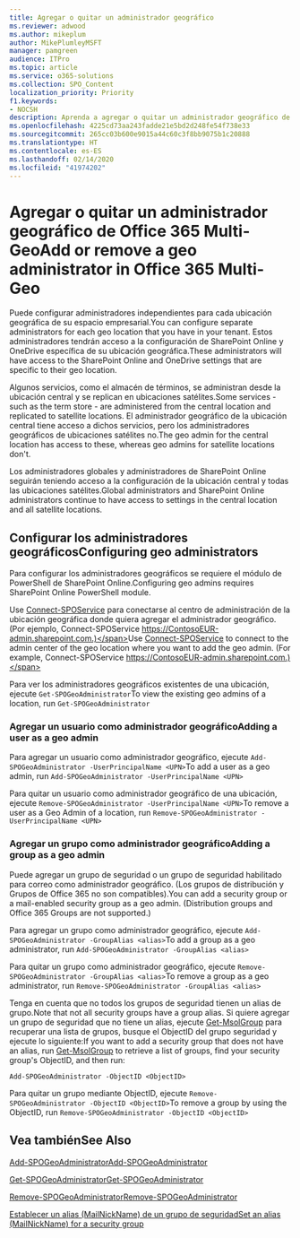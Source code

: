 ```yaml
---
title: Agregar o quitar un administrador geográfico
ms.reviewer: adwood
ms.author: mikeplum
author: MikePlumleyMSFT
manager: pamgreen
audience: ITPro
ms.topic: article
ms.service: o365-solutions
ms.collection: SPO_Content
localization_priority: Priority
f1.keywords:
- NOCSH
description: Aprenda a agregar o quitar un administrador geográfico de Office 365 Multi-Geo.
ms.openlocfilehash: 4225cd73aa243fadde21e5bd2d248fe54f738e33
ms.sourcegitcommit: 265cc03b600e9015a44c60c3f8bb9075b1c20888
ms.translationtype: HT
ms.contentlocale: es-ES
ms.lasthandoff: 02/14/2020
ms.locfileid: "41974202"
---
```

# <a name="add-or-remove-a-geo-administrator-in-office-365-multi-geo"></a><span data-ttu-id="c65a1-103">Agregar o quitar un administrador geográfico de Office 365 Multi-Geo</span><span class="sxs-lookup"><span data-stu-id="c65a1-103">Add or remove a geo administrator in Office 365 Multi-Geo</span></span>

<span data-ttu-id="c65a1-104">Puede configurar administradores independientes para cada ubicación geográfica de su espacio empresarial.</span><span class="sxs-lookup"><span data-stu-id="c65a1-104">You can configure separate administrators for each geo location that you have in your tenant.</span></span> <span data-ttu-id="c65a1-105">Estos administradores tendrán acceso a la configuración de SharePoint Online y OneDrive específica de su ubicación geográfica.</span><span class="sxs-lookup"><span data-stu-id="c65a1-105">These administrators will have access to the SharePoint Online and OneDrive settings that are specific to their geo location.</span></span>

<span data-ttu-id="c65a1-106">Algunos servicios, como el almacén de términos, se administran desde la ubicación central y se replican en ubicaciones satélites.</span><span class="sxs-lookup"><span data-stu-id="c65a1-106">Some services - such as the term store - are administered from the central location and replicated to satellite locations.</span></span> <span data-ttu-id="c65a1-107">El administrador geográfico de la ubicación central tiene acceso a dichos servicios, pero los administradores geográficos de ubicaciones satélites no.</span><span class="sxs-lookup"><span data-stu-id="c65a1-107">The geo admin for the central location has access to these, whereas geo admins for satellite locations don't.</span></span>

<span data-ttu-id="c65a1-108">Los administradores globales y administradores de SharePoint Online seguirán teniendo acceso a la configuración de la ubicación central y todas las ubicaciones satélites.</span><span class="sxs-lookup"><span data-stu-id="c65a1-108">Global administrators and SharePoint Online administrators continue to have access to settings in the central location and all satellite locations.</span></span>

## <a name="configuring-geo-administrators"></a><span data-ttu-id="c65a1-109">Configurar los administradores geográficos</span><span class="sxs-lookup"><span data-stu-id="c65a1-109">Configuring geo administrators</span></span>

<span data-ttu-id="c65a1-110">Para configurar los administradores geográficos se requiere el módulo de PowerShell de SharePoint Online.</span><span class="sxs-lookup"><span data-stu-id="c65a1-110">Configuring geo admins requires SharePoint Online PowerShell module.</span></span>

<span data-ttu-id="c65a1-111">Use [Connect-SPOService](https://docs.microsoft.com/powershell/module/sharepoint-online/Connect-SPOService) para conectarse al centro de administración de la ubicación geográfica donde quiera agregar el administrador geográfico. (Por ejemplo, Connect-SPOService  https://ContosoEUR-admin.sharepoint.com.)</span><span class="sxs-lookup"><span data-stu-id="c65a1-111">Use [Connect-SPOService](https://docs.microsoft.com/powershell/module/sharepoint-online/Connect-SPOService) to connect to the admin center of the geo location where you want to add the geo admin. (For example, Connect-SPOService  https://ContosoEUR-admin.sharepoint.com.)</span></span>

<span data-ttu-id="c65a1-112">Para ver los administradores geográficos existentes de una ubicación, ejecute `Get-SPOGeoAdministrator`</span><span class="sxs-lookup"><span data-stu-id="c65a1-112">To view the existing geo admins of a location, run `Get-SPOGeoAdministrator`</span></span>

### <a name="adding-a-user-as-a-geo-admin"></a><span data-ttu-id="c65a1-113">Agregar un usuario como administrador geográfico</span><span class="sxs-lookup"><span data-stu-id="c65a1-113">Adding a user as a geo admin</span></span>

<span data-ttu-id="c65a1-114">Para agregar un usuario como administrador geográfico, ejecute `Add-SPOGeoAdministrator -UserPrincipalName <UPN>`</span><span class="sxs-lookup"><span data-stu-id="c65a1-114">To add a user as a geo admin, run `Add-SPOGeoAdministrator -UserPrincipalName <UPN>`</span></span>

<span data-ttu-id="c65a1-115">Para quitar un usuario como administrador geográfico de una ubicación, ejecute  `Remove-SPOGeoAdministrator -UserPrincipalName <UPN>`</span><span class="sxs-lookup"><span data-stu-id="c65a1-115">To remove a user as a Geo Admin of a location, run  `Remove-SPOGeoAdministrator -UserPrincipalName <UPN>`</span></span>

### <a name="adding-a-group-as-a-geo-admin"></a><span data-ttu-id="c65a1-116">Agregar un grupo como administrador geográfico</span><span class="sxs-lookup"><span data-stu-id="c65a1-116">Adding a group as a geo admin</span></span>

<span data-ttu-id="c65a1-117">Puede agregar un grupo de seguridad o un grupo de seguridad habilitado para correo como administrador geográfico. (Los grupos de distribución y Grupos de Office 365 no son compatibles).</span><span class="sxs-lookup"><span data-stu-id="c65a1-117">You can add a security group or a mail-enabled security group as a geo admin. (Distribution groups and Office 365 Groups are not supported.)</span></span>

<span data-ttu-id="c65a1-118">Para agregar un grupo como administrador geográfico, ejecute `Add-SPOGeoAdministrator -GroupAlias <alias>`</span><span class="sxs-lookup"><span data-stu-id="c65a1-118">To add a group as a geo administrator, run `Add-SPOGeoAdministrator -GroupAlias <alias>`</span></span>

<span data-ttu-id="c65a1-119">Para quitar un grupo como administrador geográfico, ejecute `Remove-SPOGeoAdministrator -GroupAlias <alias>`</span><span class="sxs-lookup"><span data-stu-id="c65a1-119">To remove a group as a geo administrator, run `Remove-SPOGeoAdministrator -GroupAlias <alias>`</span></span>

<span data-ttu-id="c65a1-120">Tenga en cuenta que no todos los grupos de seguridad tienen un alias de grupo.</span><span class="sxs-lookup"><span data-stu-id="c65a1-120">Note that not all security groups have a group alias.</span></span> <span data-ttu-id="c65a1-121">Si quiere agregar un grupo de seguridad que no tiene un alias, ejecute [Get-MsolGroup](https://docs.microsoft.com/powershell/module/msonline/get-msolgroup) para recuperar una lista de grupos, busque el ObjectID del grupo seguridad y ejecute lo siguiente:</span><span class="sxs-lookup"><span data-stu-id="c65a1-121">If you want to add a security group that does not have an alias, run [Get-MsolGroup](https://docs.microsoft.com/powershell/module/msonline/get-msolgroup) to retrieve a list of groups, find your security group's ObjectID, and then run:</span></span>

`Add-SPOGeoAdministrator -ObjectID <ObjectID>`

<span data-ttu-id="c65a1-122">Para quitar un grupo mediante ObjectID, ejecute `Remove-SPOGeoAdministrator -ObjectID <ObjectID>`</span><span class="sxs-lookup"><span data-stu-id="c65a1-122">To remove a group by using the ObjectID, run `Remove-SPOGeoAdministrator -ObjectID <ObjectID>`</span></span>

## <a name="see-also"></a><span data-ttu-id="c65a1-123">Vea también</span><span class="sxs-lookup"><span data-stu-id="c65a1-123">See Also</span></span>

[<span data-ttu-id="c65a1-124">Add-SPOGeoAdministrator</span><span class="sxs-lookup"><span data-stu-id="c65a1-124">Add-SPOGeoAdministrator</span></span>](https://docs.microsoft.com/powershell/module/sharepoint-online/add-spogeoadministrator)

[<span data-ttu-id="c65a1-125">Get-SPOGeoAdministrator</span><span class="sxs-lookup"><span data-stu-id="c65a1-125">Get-SPOGeoAdministrator</span></span>](https://docs.microsoft.com/powershell/module/sharepoint-online/get-spogeoadministrator)

[<span data-ttu-id="c65a1-126">Remove-SPOGeoAdministrator</span><span class="sxs-lookup"><span data-stu-id="c65a1-126">Remove-SPOGeoAdministrator</span></span>](https://docs.microsoft.com/powershell/module/sharepoint-online/remove-spogeoadministrator)

[<span data-ttu-id="c65a1-127">Establecer un alias (MailNickName) de un grupo de seguridad</span><span class="sxs-lookup"><span data-stu-id="c65a1-127">Set an alias (MailNickName) for a security group</span></span>](https://docs.microsoft.com/powershell/module/azuread/set-azureadgroup)